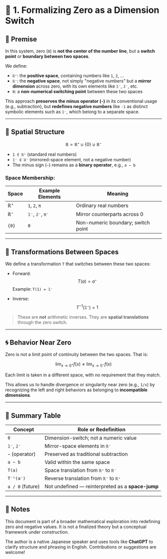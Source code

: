 # 🔧 1. Formalizing Zero as a Dimension Switch

## 📘 Premise

In this system, zero (`0`) is **not the center of the number line**, but a **switch point** or **boundary between two spaces**.

We define:

- `ℝ⁺`: the **positive space**, containing numbers like `1`, `2`, ...
- `ℝ⁻`: the **negative space**, not simply "negative numbers" but a **mirror dimension** across zero, with its own elements like `𝟙⁻`, `𝟚⁻`, etc.
- `0`: a **non-numerical switching point** between these two spaces

This approach **preserves the minus operator (`-`)** in its conventional usage (e.g., subtraction), but **redefines negative numbers** like `-1` as distinct symbolic elements such as `𝟙⁻`, which belong to a separate space.

---

## 🧭 Spatial Structure

$$
ℝ = ℝ⁺ ∪ \{0\} ∪ ℝ⁻
$$

- `1 ∈ ℝ⁺` (standard real numbers)
- `𝟙⁻ ∈ ℝ⁻` (mirrored-space element, not a negative number)
- The minus sign (`−`) remains as a **binary operator**, e.g., `a − b`

### Space Membership:

| Space     | Example Elements | Meaning                                |
|-----------|------------------|----------------------------------------|
| ℝ⁺        | `1`, `2`, `π`     | Ordinary real numbers                  |
| ℝ⁻        | `𝟙⁻`, `𝟚⁻`, `π⁻`   | Mirror counterparts across 0          |
| `{0}`     | `0`               | Non-numeric boundary; switch point     |

---

## 🔁 Transformations Between Spaces

We define a transformation `T` that switches between these two spaces:

- Forward:  
  $$ T(a) = a⁻ $$
  Example: `T(1) = 𝟙⁻`

- Inverse:  
  $$ T^{-1}(𝟙⁻) = 1 $$

> These are **not** arithmetic inverses. They are **spatial translations** through the zero switch.

---

## 🌀 Behavior Near Zero

Zero is not a limit point of continuity between the two spaces. That is:

$$
\lim_{x \to 0^+} f(x) \neq \lim_{x \to 0^-} f(x)
$$

Each limit is taken in a different space, with no requirement that they match.

This allows us to handle divergence or singularity near zero (e.g., `1/x`) by recognizing the left and right behaviors as belonging to **incompatible dimensions**.

---

## 📌 Summary Table

| Concept              | Role or Redefinition                                          |
|----------------------|---------------------------------------------------------------|
| `0`                  | Dimension-switch; not a numeric value                         |
| `𝟙⁻`, `𝟚⁻`           | Mirror-space elements in `ℝ⁻`                                 |
| `−` (operator)       | Preserved as traditional subtraction                          |
| `a − b`              | Valid within the same space                                   |
| `T(a)`               | Space translation from `ℝ⁺` to `ℝ⁻`                           |
| `T⁻¹(a⁻)`            | Reverse translation from `ℝ⁻` to `ℝ⁺`                         |
| `a / 0` (future)     | Not undefined — reinterpreted as a **space-jump**             |

---

## 🚧 Notes

This document is part of a broader mathematical exploration into redefining zero and negative values. It is not a finalized theory but a conceptual framework under construction.

The author is a native Japanese speaker and uses tools like **ChatGPT** to clarify structure and phrasing in English. Contributions or suggestions are welcome!
